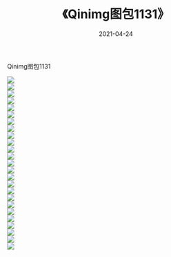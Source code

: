 ﻿---
layout: post
title:  《Qinimg图包1131》
date:   2021-04-24
img: http://imgx.orgx.ga/Qinimg图包/Qinimg图包1131/000.jpg
categories: [美女, 清纯, 唯美]
---

Qinimg图包1131

 ![](http://imgx.orgx.ga/Qinimg图包/Qinimg图包1131/001.jpg) <br>![](http://imgx.orgx.ga/Qinimg图包/Qinimg图包1131/002.jpg) <br>![](http://imgx.orgx.ga/Qinimg图包/Qinimg图包1131/003.jpg) <br>![](http://imgx.orgx.ga/Qinimg图包/Qinimg图包1131/004.jpg) <br>![](http://imgx.orgx.ga/Qinimg图包/Qinimg图包1131/005.jpg) <br>![](http://imgx.orgx.ga/Qinimg图包/Qinimg图包1131/006.jpg) <br>![](http://imgx.orgx.ga/Qinimg图包/Qinimg图包1131/007.jpg) <br>![](http://imgx.orgx.ga/Qinimg图包/Qinimg图包1131/008.jpg) <br>![](http://imgx.orgx.ga/Qinimg图包/Qinimg图包1131/009.jpg) <br>![](http://imgx.orgx.ga/Qinimg图包/Qinimg图包1131/010.jpg) <br>![](http://imgx.orgx.ga/Qinimg图包/Qinimg图包1131/011.jpg) <br>![](http://imgx.orgx.ga/Qinimg图包/Qinimg图包1131/012.jpg) <br>![](http://imgx.orgx.ga/Qinimg图包/Qinimg图包1131/013.jpg) <br>![](http://imgx.orgx.ga/Qinimg图包/Qinimg图包1131/014.jpg) <br>![](http://imgx.orgx.ga/Qinimg图包/Qinimg图包1131/015.jpg) <br>![](http://imgx.orgx.ga/Qinimg图包/Qinimg图包1131/016.jpg) <br>![](http://imgx.orgx.ga/Qinimg图包/Qinimg图包1131/017.jpg) <br>![](http://imgx.orgx.ga/Qinimg图包/Qinimg图包1131/018.jpg) <br>![](http://imgx.orgx.ga/Qinimg图包/Qinimg图包1131/019.jpg) <br>![](http://imgx.orgx.ga/Qinimg图包/Qinimg图包1131/020.jpg) <br>![](http://imgx.orgx.ga/Qinimg图包/Qinimg图包1131/021.jpg) <br>![](http://imgx.orgx.ga/Qinimg图包/Qinimg图包1131/022.jpg) <br>![](http://imgx.orgx.ga/Qinimg图包/Qinimg图包1131/023.jpg) <br>![](http://imgx.orgx.ga/Qinimg图包/Qinimg图包1131/024.jpg) <br>![](http://imgx.orgx.ga/Qinimg图包/Qinimg图包1131/025.jpg) <br>